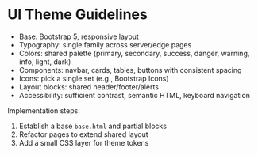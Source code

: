 # UI Theme Guidelines

- Base: Bootstrap 5, responsive layout
- Typography: single family across server/edge pages
- Colors: shared palette (primary, secondary, success, danger, warning, info, light, dark)
- Components: navbar, cards, tables, buttons with consistent spacing
- Icons: pick a single set (e.g., Bootstrap Icons)
- Layout blocks: shared header/footer/alerts
- Accessibility: sufficient contrast, semantic HTML, keyboard navigation

Implementation steps:
1) Establish a base `base.html` and partial blocks
2) Refactor pages to extend shared layout
3) Add a small CSS layer for theme tokens